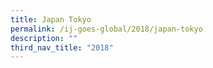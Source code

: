 ```yaml
---
title: Japan Tokyo
permalink: /ij-goes-global/2018/japan-tokyo
description: ""
third_nav_title: "2018"
---
```

